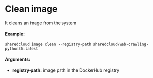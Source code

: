# Clean image

It cleans an image from the system

#### Example:

```
sharedcloud image clean --registry-path sharedcloud/web-crawling-python36:latest

```

#### Arguments:

* **registry-path:** image path in the DockerHub registry



